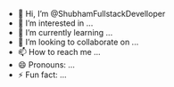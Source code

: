 - 👋 Hi, I’m @ShubhamFullstackDevelloper
- 👀 I’m interested in ...
- 🌱 I’m currently learning ...
- 💞️ I’m looking to collaborate on ...
- 📫 How to reach me ...
- 😄 Pronouns: ...
- ⚡ Fun fact: ...

<!---
ShubhamFullstackDevelloper/ShubhamFullstackDevelloper is a ✨ special ✨ repository because its `README.md` (this file) appears on your GitHub profile.
You can click the Preview link to take a look at your changes.
--->

